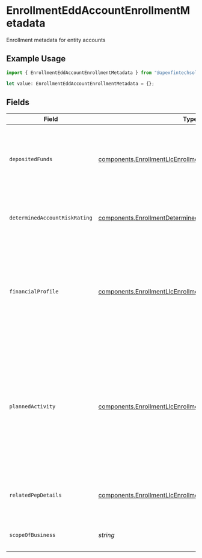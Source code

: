 # EnrollmentEddAccountEnrollmentMetadata

Enrollment metadata for entity accounts

## Example Usage

```typescript
import { EnrollmentEddAccountEnrollmentMetadata } from "@apexfintechsolutions/ascend-sdk/models/components";

let value: EnrollmentEddAccountEnrollmentMetadata = {};
```

## Fields

| Field                                                                                                                                                                                | Type                                                                                                                                                                                 | Required                                                                                                                                                                             | Description                                                                                                                                                                          | Example                                                                                                                                                                              |
| ------------------------------------------------------------------------------------------------------------------------------------------------------------------------------------ | ------------------------------------------------------------------------------------------------------------------------------------------------------------------------------------ | ------------------------------------------------------------------------------------------------------------------------------------------------------------------------------------ | ------------------------------------------------------------------------------------------------------------------------------------------------------------------------------------ | ------------------------------------------------------------------------------------------------------------------------------------------------------------------------------------ |
| `depositedFunds`                                                                                                                                                                     | [components.EnrollmentLlcEnrollmentMetadataDepositedFunds](../../models/components/enrollmentllcenrollmentmetadatadepositedfunds.md)                                                 | :heavy_minus_sign:                                                                                                                                                                   | The initial amount of money placed into the account by the customer upon or after the account's establishment.                                                                       |                                                                                                                                                                                      |
| `determinedAccountRiskRating`                                                                                                                                                        | [components.EnrollmentDeterminedAccountRiskRating](../../models/components/enrollmentdeterminedaccountriskrating.md)                                                                 | :heavy_minus_sign:                                                                                                                                                                   | The client determined account risk rating of the entity customer                                                                                                                     | HIGH                                                                                                                                                                                 |
| `financialProfile`                                                                                                                                                                   | [components.EnrollmentLlcEnrollmentMetadataFinancialProfile](../../models/components/enrollmentllcenrollmentmetadatafinancialprofile.md)                                             | :heavy_minus_sign:                                                                                                                                                                   | Disclosure of the account owner's financial relationships and source of brokerage funds; facilitates the creation of the overall customer risk profile                               |                                                                                                                                                                                      |
| `plannedActivity`                                                                                                                                                                    | [components.EnrollmentLlcEnrollmentMetadataPlannedActivity](../../models/components/enrollmentllcenrollmentmetadataplannedactivity.md)                                               | :heavy_minus_sign:                                                                                                                                                                   | Details the customer's intended trading and banking-related activities at the time of account application; informs risk checks and forms a baseline for anomalous activity detection |                                                                                                                                                                                      |
| `relatedPepDetails`                                                                                                                                                                  | [components.EnrollmentLlcEnrollmentMetadataRelatedPepDetails](../../models/components/enrollmentllcenrollmentmetadatarelatedpepdetails.md)                                           | :heavy_minus_sign:                                                                                                                                                                   | Information about the related politically exposed persons                                                                                                                            |                                                                                                                                                                                      |
| `scopeOfBusiness`                                                                                                                                                                    | *string*                                                                                                                                                                             | :heavy_minus_sign:                                                                                                                                                                   | The scope of the business for the entity customer                                                                                                                                    | Financial Services                                                                                                                                                                   |